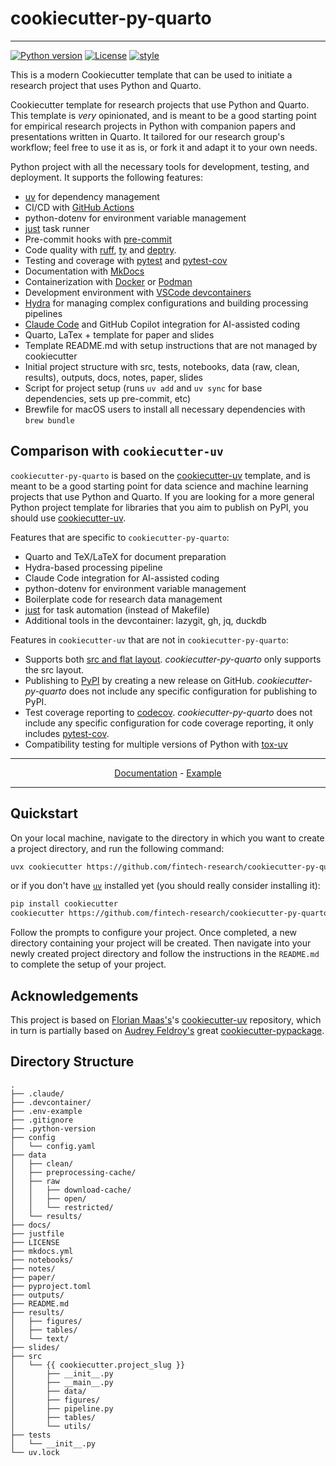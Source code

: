 # cookiecutter-py-quarto

---

[![Python version](https://img.shields.io/badge/python-3.13-blue?labelColor=grey&color=blue)](https://github.com/fintech-research/cookiecutter-py-quarto/blob/main/pyproject.toml)
[![License](https://img.shields.io/github/license/fintech-research/cookiecutter-py-quarto)](https://img.shields.io/github/license/fintech-research/cookiecutter-py-quarto)
[![style](https://img.shields.io/badge/style-ruff-ff69b4?labelColor=grey&color=ff69b4)](https://github.com/astral-sh/ruff)

This is a modern Cookiecutter template that can be used to initiate a research project that uses Python and Quarto.

Cookiecutter template for research projects that use Python and Quarto. This template is _very_ opinionated, and is meant to be a good starting point for empirical research projects in Python with companion papers and presentations written in Quarto. It tailored for our research group's workflow; feel free to use it as is, or fork it and adapt it to your own needs.

Python project with all the necessary tools for development, testing, and deployment. It supports the following features:

- [uv](https://docs.astral.sh/uv/) for dependency management
- CI/CD with [GitHub Actions](https://github.com/features/actions)
- python-dotenv for environment variable management
- [just](https://github.com/casey/just) task runner
- Pre-commit hooks with [pre-commit](https://pre-commit.com/)
- Code quality with [ruff](https://github.com/astral-sh/ruff), [ty](https://docs.astral.sh/ty/) and [deptry](https://github.com/fpgmaas/deptry/).
- Testing and coverage with [pytest](https://docs.pytest.org/en/7.1.x/) and [pytest-cov](https://github.com/pytest-dev/pytest-cov)
- Documentation with [MkDocs](https://www.mkdocs.org/)
- Containerization with [Docker](https://www.docker.com/) or [Podman](https://podman.io/)
- Development environment with [VSCode devcontainers](https://code.visualstudio.com/docs/devcontainers/containers)
- [Hydra](https://hydra.cc/) for managing complex configurations and building processing pipelines
- [Claude Code](https://claude.ai/) and GitHub Copilot integration for AI-assisted coding
- Quarto, LaTex + template for paper and slides
- Template README.md with setup instructions that are not managed by cookiecutter
- Initial project structure with src, tests, notebooks, data (raw, clean, results), outputs, docs, notes, paper, slides
- Script for project setup (runs `uv add` and `uv sync` for base dependencies, sets up pre-commit, etc)
- Brewfile for macOS users to install all necessary dependencies with `brew bundle`

## Comparison with `cookiecutter-uv`

`cookiecutter-py-quarto` is based on the [cookiecutter-uv](https://github.com/fpgmaas/cookiecutter-uv) template, and is meant to be a good starting point for data science and machine learning projects that use Python and Quarto. If you are looking for a more general Python project template for libraries that you aim to publish on PyPI, you should use [cookiecutter-uv](https://github.com/fpgmaas/cookiecutter-uv).

Features that are specific to `cookiecutter-py-quarto`:

- Quarto and TeX/LaTeX for document preparation
- Hydra-based processing pipeline
- Claude Code integration for AI-assisted coding
- python-dotenv for environment variable management
- Boilerplate code for research data management
- [just](https://github.com/casey/just) for task automation (instead of Makefile)
- Additional tools in the devcontainer: lazygit, gh, jq, duckdb

Features in `cookiecutter-uv` that are not in `cookiecutter-py-quarto`:

- Supports both [src and flat layout](https://packaging.python.org/en/latest/discussions/src-layout-vs-flat-layout/). _cookiecutter-py-quarto_ only supports the src layout.
- Publishing to [PyPI](https://pypi.org) by creating a new release on GitHub. _cookiecutter-py-quarto_ does not include any specific configuration for publishing to PyPI.
- Test coverage reporting to [codecov](https://codecov.io/). _cookiecutter-py-quarto_ does not include any specific configuration for code coverage reporting, it only includes [pytest-cov](https://github.com/pytest-dev/pytest-cov).
- Compatibility testing for multiple versions of Python with [tox-uv](https://github.com/tox-dev/tox-uv)

---

<p align="center">
  <a href="https://fpgmaas.github.io/cookiecutter-py-quarto/">Documentation</a> - <a href="https://github.com/fintech-research/cookiecutter-py-quarto-example">Example</a>
</p>

---

## Quickstart

On your local machine, navigate to the directory in which you want to
create a project directory, and run the following command:

```bash
uvx cookiecutter https://github.com/fintech-research/cookiecutter-py-quarto.git
```

or if you don't have [`uv`](https://docs.astral.sh/uv/) installed yet (you should really consider installing it):

```bash
pip install cookiecutter
cookiecutter https://github.com/fintech-research/cookiecutter-py-quarto.git
```

Follow the prompts to configure your project. Once completed, a new directory containing your project will be created. Then navigate into your newly created project directory and follow the instructions in the `README.md` to complete the setup of your project.

## Acknowledgements

This project is based on [Florian Maas\'s](https://github.com/fpgmaas)\'s
[cookiecutter-uv](https://github.com/fpgmaas/cookiecutter-uv)
repository, which in turn is partially based on [Audrey Feldroy's](https://github.com/audreyfeldroy) great [cookiecutter-pypackage](https://github.com/audreyfeldroy/cookiecutter-pypackage).

## Directory Structure

```
.
├── .claude/
├── .devcontainer/
├── .env-example
├── .gitignore
├── .python-version
├── config
│   └── config.yaml
├── data
│   ├── clean/
│   ├── preprocessing-cache/
│   ├── raw
│   │   ├── download-cache/
│   │   ├── open/
│   │   └── restricted/
│   └── results/
├── docs/
├── justfile
├── LICENSE
├── mkdocs.yml
├── notebooks/
├── notes/
├── paper/
├── pyproject.toml
├── outputs/
├── README.md
├── results/
│   ├── figures/
│   ├── tables/
│   └── text/
├── slides/
├── src
│   └── {{ cookiecutter.project_slug }}
│       ├── __init__.py
│       ├── __main__.py
│       ├── data/
│       ├── figures/
│       ├── pipeline.py
│       ├── tables/
│       └── utils/
├── tests
│   └── __init__.py
└── uv.lock
```
